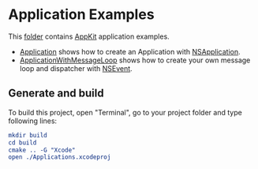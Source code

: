 
# Application Examples

This [folder](.) contains [AppKit](https://developer.apple.com/documentation/appkit/) application examples.

* [Application](Application/README.md) shows how to create an Application with [NSApplication](https://developer.apple.com/documentation/appkit/nsapplication/).
* [ApplicationWithMessageLoop](ApplicationWithMessageLoop/README.md) shows how to create your own message loop and dispatcher with [NSEvent](https://developer.apple.com/documentation/appkit/nsevent/).

## Generate and build

To build this project, open "Terminal", go to your project folder and type following lines:

``` cmake
mkdir build
cd build
cmake .. -G "Xcode"
open ./Applications.xcodeproj
```
